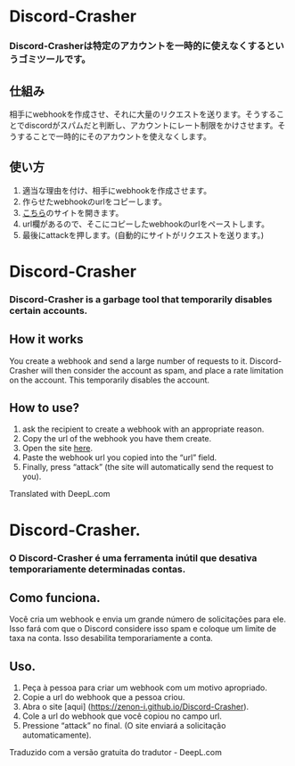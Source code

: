 # Discord-Crasher
### Discord-Crasherは特定のアカウントを一時的に使えなくするというゴミツールです。
## 仕組み
相手にwebhookを作成させ、それに大量のリクエストを送ります。そうすることでdiscordがスパムだと判断し、アカウントにレート制限をかけさせます。そうすることで一時的にそのアカウントを使えなくします。
## 使い方
1. 適当な理由を付け、相手にwebhookを作成させます。
2. 作らせたwebhookのurlをコピーします。
3. [こちら](https://zenon-i.github.io/Discord-Crasher)のサイトを開きます。
4. url欄があるので、そこにコピーしたwebhookのurlをペーストします。
5. 最後にattackを押します。(自動的にサイトがリクエストを送ります。)

# Discord-Crasher
### Discord-Crasher is a garbage tool that temporarily disables certain accounts.
## How it works
You create a webhook and send a large number of requests to it. Discord-Crasher will then consider the account as spam, and place a rate limitation on the account. This temporarily disables the account.
## How to use?
1. ask the recipient to create a webhook with an appropriate reason. 
2. Copy the url of the webhook you have them create. 
3. Open the site [here](https://zenon-i.github.io/Discord-Crasher). 
4. Paste the webhook url you copied into the “url” field.
5. Finally, press “attack” (the site will automatically send the request to you). 

Translated with DeepL.com 

# Discord-Crasher.
### O Discord-Crasher é uma ferramenta inútil que desativa temporariamente determinadas contas.
## Como funciona.
Você cria um webhook e envia um grande número de solicitações para ele. Isso fará com que o Discord considere isso spam e coloque um limite de taxa na conta. Isso desabilita temporariamente a conta.
## Uso.
1. Peça à pessoa para criar um webhook com um motivo apropriado. 
2. Copie a url do webhook que a pessoa criou. 
3. Abra o site [aqui] (https://zenon-i.github.io/Discord-Crasher). 
4. Cole a url do webhook que você copiou no campo url. 
5. Pressione “attack” no final. (O site enviará a solicitação automaticamente).

Traduzido com a versão gratuita do tradutor - DeepL.com
